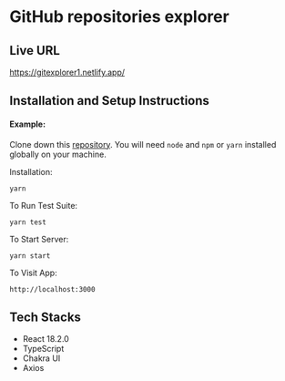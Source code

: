 # GitHub repositories explorer

## Live URL

https://gitexplorer1.netlify.app/

## Installation and Setup Instructions

#### Example:

Clone down this [repository](https://github.com/cleandevcode/git-explorer). You will need `node` and `npm` or `yarn` installed globally on your machine.

Installation:

`yarn`

To Run Test Suite:

`yarn test`

To Start Server:

`yarn start`

To Visit App:

`http://localhost:3000`

## Tech Stacks

- React 18.2.0
- TypeScript
- Chakra UI
- Axios
